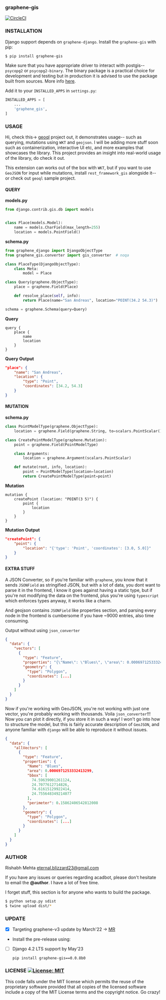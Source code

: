 ### graphene-gis

[![CircleCI](https://dl.circleci.com/status-badge/img/gh/EverWinter23/graphene-gis/tree/master.svg?style=svg)](https://dl.circleci.com/status-badge/redirect/gh/EverWinter23/graphene-gis/tree/master)

### INSTALLATION

Django support depends on `graphene-django`. Install the `graphene-gis` with pip:

```bash
$ pip install graphene-gis
```

Make sure that you have appropriate driver to interact with postgis-- `psycopg2` or
`psycopg2-binary`. The binary package is a practical choice for development and testing
but in production it is advised to use the package built from sources. More info [here](https://www.psycopg.org/articles/2018/02/08/psycopg-274-released/).

Add it to your `INSTALLED_APPS` in `settings.py`:

```python
INSTALLED_APPS = [
    ...
    'graphene_gis',
]
```

### USAGE

Hi, check this-> [geoql](https://github.com/EverWinter23/geoql) project out,
it demonstrates usage-- such as querying, mutations using `WKT` and `geojson`.
I will be adding more stuff soon such as containerization, interactive UI etc,
and more examples that showcases the library. This project provides an insight
into real-world usage of the library, do check it out.

This extension can works out of the box with `WKT`, but if you want to use
`GeoJSON` for input while mutations, install `rest_framework_gis` alongside
it-- or check out `geoql` sample project.

#### QUERY

**models.py**

```python
from django.contrib.gis.db import models


class Place(models.Model):
    name = models.CharField(max_length=255)
    location = models.PointField()

```

**schema.py**

```python
from graphene_django import DjangoObjectType
from graphene_gis.converter import gis_converter  # noqa

class PlaceType(DjangoObjectType):
    class Meta:
        model = Place

class Query(graphene.ObjectType):
    place = graphene.Field(Place)

    def resolve_place(self, info):
        return Place(name="San Andreas", location="POINT(34.2 54.3)")

schema = graphene.Schema(query=Query)
```

**Query**

```
query {
    place {
        name
        location
    }
}
```

**Query Output**

```json
"place": {
    "name": "San Andreas",
    "location": {
        "type": "Point",
        "coordinates": [34.2, 54.3]
    }
}
```

#### MUTATION

**schema.py**

```python
class PointModelType(graphene.ObjectType):
    location = graphene.Field(graphene.String, to=scalars.PointScalar())

class CreatePointModelType(graphene.Mutation):
    point = graphene.Field(PointModelType)

    class Arguments:
        location = graphene.Argument(scalars.PointScalar)

    def mutate(root, info, location):
        point = PointModelType(location=location)
        return CreatePointModelType(point=point)
```

**Mutation**

```
mutation {
    createPoint (location: "POINT(3 5)") {
        point {
            location
        }
    }
}
```

**Mutation Output**

```json
"createPoint": {
    "point": {
        "location": "{'type': 'Point', 'coordinates': [3.0, 5.0]}"
    }
}
```

#### EXTRA STUFF

A JSON Converter, so if you're familiar with `graphene`, you know that
it sends `JSONField` as stringified JSON, but with a lot of data, you
dont want to parse it in the frontend, I know it goes against having a
static type, but if you're not modifying the data on the frontend, plus
you're using `typescript` which enforces types anyway, it works like a
charm.

And geojson contains `JSONField` like properties section, and parsing
every node in the frontend is cumbersome if you have ~9000 entries, also
time consuming.

Output without using `json_converter`

```json
{
  "data": {
    "vectors": [
      {
        "type": "Feature",
        "properties": "{\"Name\": \"Blues\", \"area\": 0.0006971253332413299, \"bbox\": [74.59639001261124, 24.7077612714826, 74.61615129922414, 24.755648349214077], \"perimeter\": 0.15862406542812008}",
        "geometry": {
          "type": "Polygon",
          "coordinates": [...]
        }
      }
    ]
  }
}
```

Now if you're working with GeoJSON, you're not working with just one vector,
you're probably working with thousands. Voila `json_converter`!!! Now you can
plot it directly, if you store it in such a way! I won't go into how to structure
the model, but this is fairly accurate description of `GeoJSON`, and anyone
familiar with `django` will be able to reproduce it without issues.

```json
{
  "data": {
    "allVectors": [
      {
        "type": "Feature",
        "properties": {
          "Name": "Blues",
          "area": 0.0006971253332413299,
          "bbox": [
            74.59639001261124,
            24.7077612714826,
            74.61615129922414,
            24.755648349214077
          ],
          "perimeter": 0.15862406542812008
        },
        "geometry": {
          "type": "Polygon",
          "coordinates": [...]
        }
      }
    ]
  }
}
```

### AUTHOR

Rishabh Mehta <eternal.blizzard23@gmail.com>

If you have any issues or queries regarding acadbot, please don't
hesitate to email the **@author**. I have a lot of free time.

I forget stuff, this section is for anyone who wants to build the package.

```bash
$ python setup.py sdist
$ twine upload dist/*
```

### UPDATE

- [x] Targeting graphene-v3 update by March'22 -> [MR](https://github.com/EverWinter23/graphene-gis/pull/16)
- Install the pre-release using:
- [ ] Django 4.2 LTS support by May'23

  `pip install graphene-gis==0.0.8b0`

### LICENSE [![License: MIT](https://img.shields.io/badge/License-MIT-yellow.svg)](https://opensource.org/licenses/MIT)

This code falls under the MIT license which permits the reuse of the proprietary software provided that all copies of the licensed software include a copy of the MIT License terms and the copyright notice. Go crazy!
